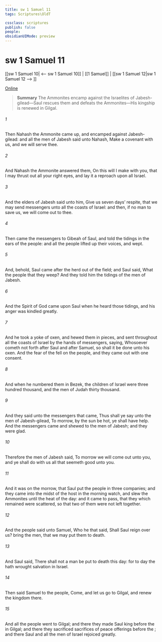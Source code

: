 ```yaml
---
title: sw 1 Samuel 11
tags: Scriptures\OldT

cssclass: scriptures
publish: false
people:
obsidianUIMode: preview
---
```


# sw 1 Samuel 11
[[sw 1 Samuel 10| <-- sw 1 Samuel 10]] | [[1 Samuel]] | [[sw 1 Samuel 12|sw 1 Samuel 12 --> ]]

[Online](https://churchofjesuschrist.org/study/scriptures/ot/1-sam/11?lang=eng)

> __Summary__
The Ammonites encamp against the Israelites of Jabesh-gilead—Saul rescues them and defeats the Ammonites—His kingship is renewed in Gilgal.

###### 1 
Then Nahash the Ammonite came up, and encamped against Jabesh-gilead: and all the men of Jabesh said unto Nahash, Make a covenant with us, and we will serve thee.

###### 2 
And Nahash the Ammonite answered them, On this  will I make  with you, that I may thrust out all your right eyes, and lay it  a reproach upon all Israel.

###### 3 
And the elders of Jabesh said unto him, Give us seven days’ respite, that we may send messengers unto all the coasts of Israel: and then, if  no man to save us, we will come out to thee.

###### 4 
Then came the messengers to Gibeah of Saul, and told the tidings in the ears of the people: and all the people lifted up their voices, and wept.

###### 5 
And, behold, Saul came after the herd out of the field; and Saul said, What  the people that they weep? And they told him the tidings of the men of Jabesh.

###### 6 
And the Spirit of God came upon Saul when he heard those tidings, and his anger was kindled greatly.

###### 7 
And he took a yoke of oxen, and hewed them in pieces, and sent  throughout all the coasts of Israel by the hands of messengers, saying, Whosoever cometh not forth after Saul and after Samuel, so shall it be done unto his oxen. And the fear of the  fell on the people, and they came out with one consent.

###### 8 
And when he numbered them in Bezek, the children of Israel were three hundred thousand, and the men of Judah thirty thousand.

###### 9 
And they said unto the messengers that came, Thus shall ye say unto the men of Jabesh-gilead, To morrow, by  the sun be hot, ye shall have help. And the messengers came and shewed  to the men of Jabesh; and they were glad.

###### 10 
Therefore the men of Jabesh said, To morrow we will come out unto you, and ye shall do with us all that seemeth good unto you.

###### 11 
And it was  on the morrow, that Saul put the people in three companies; and they came into the midst of the host in the morning watch, and slew the Ammonites until the heat of the day: and it came to pass, that they which remained were scattered, so that two of them were not left together.

###### 12 
And the people said unto Samuel, Who  he that said, Shall Saul reign over us? bring the men, that we may put them to death.

###### 13 
And Saul said, There shall not a man be put to death this day: for to day the  hath wrought salvation in Israel.

###### 14 
Then said Samuel to the people, Come, and let us go to Gilgal, and renew the kingdom there.

###### 15 
And all the people went to Gilgal; and there they made Saul king before the  in Gilgal; and there they sacrificed sacrifices of peace offerings before the ; and there Saul and all the men of Israel rejoiced greatly.

